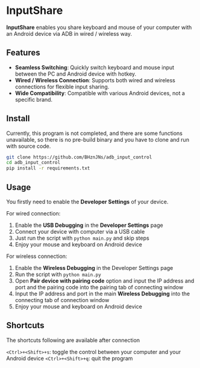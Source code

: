 # InputShare

__InputShare__ enables you share keyboard and mouse of your computer with an Android device via ADB in wired / wireless way.

## Features

- __Seamless Switching__: Quickly switch keyboard and mouse input between the PC and Android device with hotkey.
- __Wired / Wireless Connection__: Supports both wired and wireless connections for flexible input sharing.
- __Wide Compatibility__: Compatible with various Android devices, not a specific brand.

## Install

Currently, this program is not completed, and there are some functions unavailable, so there is no pre-build binary and you have to clone and run with source code.

```bash
git clone https://github.com/BHznJNs/adb_input_control
cd adb_input_control
pip install -r requirements.txt
```

## Usage

You firstly need to enable the __Developer Settings__ of your device.

For wired connection:

1. Enable the __USB Debugging__ in the __Developer Settings__ page
2. Connect your device with computer via a USB cable
3. Just run the script with `python main.py` and skip steps
4. Enjoy your mouse and keyboard on Android device

For wireless connection:

1. Enable the __Wireless Debugging__ in the Developer Settings page
2. Run the script with `python main.py`
3. Open __Pair device with pairing code__ option and input the IP address and port and the pairing code into the pairing tab of connecting window
4. Input the IP address and port in the main __Wireless Debugging__ into the connecting tab of connection window
5. Enjoy your mouse and keyboard on Android device

## Shortcuts

The shortcuts following are available after connection

`<Ctrl>+<Shift>+s`: toggle the control between your computer and your Android device
`<Ctrl>+<Shift>+q`: quit the program
